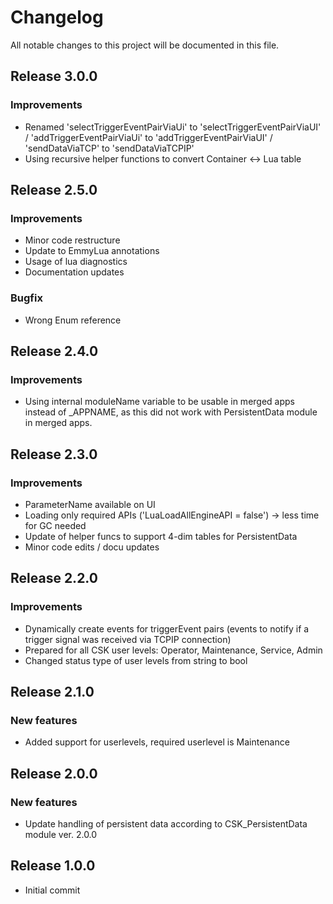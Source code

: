 # Changelog
All notable changes to this project will be documented in this file.

## Release 3.0.0

### Improvements
- Renamed 'selectTriggerEventPairViaUi' to 'selectTriggerEventPairViaUI' / 'addTriggerEventPairViaUi' to 'addTriggerEventPairViaUI' / 'sendDataViaTCP' to 'sendDataViaTCPIP'
- Using recursive helper functions to convert Container <-> Lua table

## Release 2.5.0

### Improvements
- Minor code restructure
- Update to EmmyLua annotations
- Usage of lua diagnostics
- Documentation updates

### Bugfix
- Wrong Enum reference

## Release 2.4.0

### Improvements
- Using internal moduleName variable to be usable in merged apps instead of _APPNAME, as this did not work with PersistentData module in merged apps.

## Release 2.3.0

### Improvements
- ParameterName available on UI
- Loading only required APIs ('LuaLoadAllEngineAPI = false') -> less time for GC needed
- Update of helper funcs to support 4-dim tables for PersistentData
- Minor code edits / docu updates

## Release 2.2.0

### Improvements
- Dynamically create events for triggerEvent pairs (events to notify if a trigger signal was received via TCPIP connection)
- Prepared for all CSK user levels: Operator, Maintenance, Service, Admin
- Changed status type of user levels from string to bool

## Release 2.1.0

### New features
- Added support for userlevels, required userlevel is Maintenance

## Release 2.0.0

### New features
- Update handling of persistent data according to CSK_PersistentData module ver. 2.0.0

## Release 1.0.0
- Initial commit